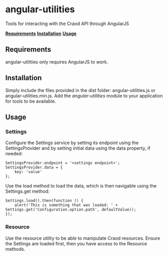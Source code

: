 # angular-utilities
Tools for interacting with the Craod API through AngularJS

**[Requirements](#requirements)** **[Installation](#installation)** **[Usage](#usage)**

<a name="requirements"></a>
## Requirements
angular-utilities only requires AngularJS to work.

<a name="installation"></a>
## Installation
Simply include the files provided in the dist folder: angular-utilities.js or angular-utilities.min.js. Add the *angular-utilities*
module to your application for tools to be available.

<a name="usage"></a>
## Usage
### Settings
Configure the Settings service by setting its endpoint using the SettingsProvider and by setting initial data using the data property, if needed:

```
SettingsProvider.endpoint = '<settings endpoint>';
SettingsProvider.data = {
	key: 'value'
};
```

Use the load method to load the data, which is then navigable using the Settings.get method:

```
Settings.load().then(function () {
	alert('This is something that was loaded: ' + Settings.get('Configuration.option.path', defaultValue));
});
```

### Resource
Use the resource utility to be able to manipulate Craod resources. Ensure the Settings are loaded first, then you have access to the Resource methods.